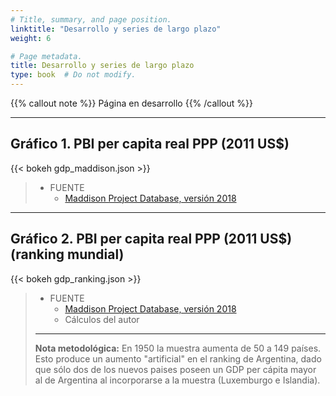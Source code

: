 ```yaml
---
# Title, summary, and page position.
linktitle: "Desarrollo y series de largo plazo"
weight: 6

# Page metadata.
title: Desarrollo y series de largo plazo
type: book  # Do not modify.
---
```


{{% callout note %}}
Página en desarrollo
{{% /callout %}}

---

## Gráfico 1. PBI per capita real PPP (2011 US$)

{{< bokeh gdp_maddison.json >}}

> * FUENTE
>   * [Maddison Project Database, versión 2018](https://www.rug.nl/ggdc/historicaldevelopment/maddison/releases/maddison-project-database-2018?lang=en)

---

## Gráfico 2. PBI per capita real PPP (2011 US$) (ranking mundial)

{{< bokeh gdp_ranking.json >}}

> * FUENTE
>   * [Maddison Project Database, versión 2018](https://www.rug.nl/ggdc/historicaldevelopment/maddison/releases/maddison-project-database-2018?lang=en)
>   * Cálculos del autor
> ---
> **Nota metodológica:** En 1950 la muestra aumenta de 50 a 149 países. Esto produce un aumento "artificial" en el ranking de Argentina, dado que sólo dos de los nuevos paises poseen un GDP per cápita mayor al de Argentina al incorporarse a la muestra (Luxemburgo e Islandia). 